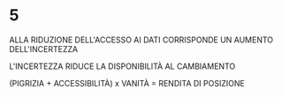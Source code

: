 # 5

ALLA RIDUZIONE DELL'ACCESSO AI DATI CORRISPONDE UN AUMENTO DELL'INCERTEZZA

L'INCERTEZZA RIDUCE LA DISPONIBILITÀ AL CAMBIAMENTO

(PIGRIZIA + ACCESSIBILITÀ) x VANITÀ = RENDITA DI POSIZIONE

